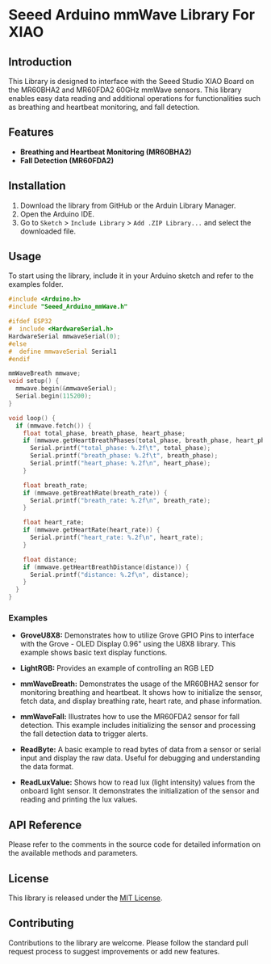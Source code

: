 # Seeed Arduino mmWave Library For XIAO

## Introduction

This Library is designed to interface with the Seeed Studio XIAO Board on the MR60BHA2 and MR60FDA2 60GHz mmWave sensors. This library enables easy data reading and additional operations for functionalities such as breathing and heartbeat monitoring, and fall detection.

## Features

- **Breathing and Heartbeat Monitoring (MR60BHA2)**
- **Fall Detection (MR60FDA2)**

## Installation

1. Download the library from GitHub or the Arduin Library Manager.
2. Open the Arduino IDE.
3. Go to `Sketch` > `Include Library` > `Add .ZIP Library...` and select the downloaded file.

## Usage

To start using the library, include it in your Arduino sketch and refer to the examples folder.

```cpp
#include <Arduino.h>
#include "Seeed_Arduino_mmWave.h"

#ifdef ESP32
#  include <HardwareSerial.h>
HardwareSerial mmwaveSerial(0);
#else
#  define mmwaveSerial Serial1
#endif

mmWaveBreath mmwave;
void setup() {
  mmwave.begin(&mmwaveSerial);
  Serial.begin(115200);
}

void loop() {
  if (mmwave.fetch()) {
    float total_phase, breath_phase, heart_phase;
    if (mmwave.getHeartBreathPhases(total_phase, breath_phase, heart_phase)) {
      Serial.printf("total_phase: %.2f\t", total_phase);
      Serial.printf("breath_phase: %.2f\t", breath_phase);
      Serial.printf("heart_phase: %.2f\n", heart_phase);
    }

    float breath_rate;
    if (mmwave.getBreathRate(breath_rate)) {
      Serial.printf("breath_rate: %.2f\n", breath_rate);
    }

    float heart_rate;
    if (mmwave.getHeartRate(heart_rate)) {
      Serial.printf("heart_rate: %.2f\n", heart_rate);
    }

    float distance;
    if (mmwave.getHeartBreathDistance(distance)) {
      Serial.printf("distance: %.2f\n", distance);
    }
  }
}
```

### Examples

- **GroveU8X8:** Demonstrates how to utilize Grove GPIO Pins to interface with the Grove - OLED Display 0.96" using the U8X8 library. This example shows basic text display functions.

- **LightRGB:** Provides an example of controlling an RGB LED

- **mmWaveBreath:** Demonstrates the usage of the MR60BHA2 sensor for monitoring breathing and heartbeat. It shows how to initialize the sensor, fetch data, and display breathing rate, heart rate, and phase information.

- **mmWaveFall:** Illustrates how to use the MR60FDA2 sensor for fall detection. This example includes initializing the sensor and processing the fall detection data to trigger alerts.

- **ReadByte:** A basic example to read bytes of data from a sensor or serial input and display the raw data. Useful for debugging and understanding the data format.

- **ReadLuxValue:** Shows how to read lux (light intensity) values from the onboard light sensor. It demonstrates the initialization of the sensor and reading and printing the lux values.

## API Reference

Please refer to the comments in the source code for detailed information on the available methods and parameters.

## License

This library is released under the [MIT License](https://github.com/love4yzp/Seeed-mmWave-library/blob/main/LICENSE).

## Contributing
Contributions to the library are welcome. Please follow the standard pull request process to suggest improvements or add new features.